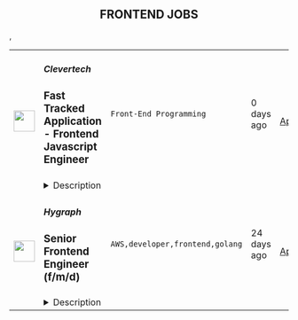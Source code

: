 <div align="center"><h2>FRONTEND JOBS</h2></div><table><tr>
                <td width="100" height="100" rowspan="2">
                    <img src="https://weworkremotely.com/assets/IsotypeV2-1ebe3dd57673f3e8d02b7490bc0faaef55d6a95d3a4aaf17298bd3ed503ae7fe.svg" width="38px" height="auto">
                </td>
                <td width="300">
                    <h5>Clevertech</h5>
                    <h3> Fast Tracked Application - Frontend Javascript Engineer </h3>
                </td>
                <td width="300">
                    <code>Front-End Programming</code>
                </td>
                <td width="200">
                <text>0 days ago</text>
                </td>
                <td width="100" rowspan="2">
                <a href="https://weworkremotely.com/remote-jobs/clevertech-fast-tracked-application-frontend-javascript-engineer" align="right" target="_blank">Apply</a>
                </td>
            </tr>
            <tr>
                <td colspan="3">
                <details><summary>Description</summary>
                

<p>
  <strong>Headquarters:</strong> New York, NY
    <br /><strong>URL:</strong> <a href="https://clevertech.biz">https://clevertech.biz</a>
</p>

<div>
<strong>** Fast-Tracked Application  - Get a Decision in 3 Days ** </strong><br><br>Experience Remote done Right. Over 20 years of remote experience, all 500+ staff are 100% remote and we still grow vibrant relationships, provide exceptional opportunities for career growth while working with stellar clients on ambitious projects<br><br>
</div><div><strong>What we're working on:</strong></div><div>
<br>Enterprise companies turn to us to help them launch innovative digital products that interact with hundreds of millions of customers, transactions and data points. The problems we solve every day are real and require creativity, grit and determination. We are building a culture that challenges norms while fostering experimentation and personal growth. In order to grasp the scale of problems we face, ideally, you have some exposure to Logistics, FinTech, Transportation, Insurance, Media or other complex multifactor industries<br><br>
</div><div><strong><br>Requirements</strong></div><ul>
<li>7+ years of professional experience (A technical assessment will be required)</li>
<li>Senior-level experience with Javascript, React, Redux, Websockets, Async/Await</li>
<li>Ability to create clean, modern, testable, well-documented code</li>
<li>English fluency, verbal and written</li>
<li>Professional, empathic, team player</li>
<li>Problem solver, proactive, go getter</li>
</ul><div><strong>Straight from the Devs</strong></div><div>
<br>Watch short snippets of actual developers (Real, not scripted) share why they joined <a href="https://cleverte.ch/3"><strong>YouTube Playlist<br></strong></a><br>
</div><div><strong>Why Clevertech is an amazing place to work at</strong></div><div>
<br>At Clevertech, you can expect that you will:<br><br>
</div><ul>
<li>Be 100% dedicated to one project at a time so that you can hone your skills, innovate and grow</li>
<li>Be a part of a team of talented and friendly senior-level developers</li>
<li>Work on projects that allow you to use cutting edge tech. We believe in constantly evolving your mastery</li>
</ul><div>
<br>The result? We produce meaningful work and we are truly proud and excited to be creating waves in an industry under transformation.<br><br>
</div>

<p><strong>To apply:</strong> <a href="https://weworkremotely.com/remote-jobs/clevertech-fast-tracked-application-frontend-javascript-engineer">https://weworkremotely.com/remote-jobs/clevertech-fast-tracked-application-frontend-javascript-engineer</a></p>

                </details>
                </td>
            </tr>,<tr>
                <td width="100" height="100" rowspan="2">
                    <img src="https://wwr-pro.s3.amazonaws.com/logos/0066/9305/logo.gif" width="38px" height="auto">
                </td>
                <td width="300">
                    <h5>OCR Labs</h5>
                    <h3> Front End Engineer - Full Time</h3>
                </td>
                <td width="300">
                    <code>Front-End Programming</code>
                </td>
                <td width="200">
                <text>63 days ago</text>
                </td>
                <td width="100" rowspan="2">
                <a href="https://weworkremotely.com/remote-jobs/ocr-labs-front-end-engineer-full-time-1" align="right" target="_blank">Apply</a>
                </td>
            </tr>
            <tr>
                <td colspan="3">
                <details><summary>Description</summary>
                <img src="https://we-work-remotely.imgix.net/logos/0066/9305/logo.gif?ixlib=rails-4.0.0&w=50&h=50&dpr=2&fit=fill&auto=compress" />

<p>
  <strong>Headquarters:</strong> London / Sydney / San Francisco
    <br /><strong>URL:</strong> <a href="https://ocrlabs.com">https://ocrlabs.com</a>
</p>

<div> </div><div>
<strong>Full time – Remote - London / UK Timezone<br></strong><br>
</div><div>
<br>Join a new team of passionate engineers and build a world-class platform to fight identity fraud at a global scale.  The technology is awesome, interesting and solves real world problems.</div><div> </div><div><br></div><div>
<strong>The Position<br></strong><br>
</div><div>We are looking to add engineers to our team with strong front-end programming experience. You should be well-versed in component-driven development with a working knowledge of HTML, JavaScript, and CSS.  The role would include:</div><div>
<br>·        Building new product features for both our customers and our product teams</div><div>
<br>·        Work closely with product managers, designers and backend engineers in order to create innovative and usable solutions</div><div>
<br>·        Helping shape the technical direction - your choices will become the building blocks of our infrastructure<br><br>
</div><div>
<br><br>
</div><div>
<strong>Needed qualifications<br></strong><br>
</div><div>
<br>Whilst technical competence is critical, we place great emphasis on passion, communication, and collaboration across the business. <br><br>
</div><div>
<br>·        You have minimum 3 years of commercial front-end development experience with React, typescript and NodeJS.</div><div>
<br>·        Minimum 3 years working with complex web applications.<br><br>
</div><div>·        Proficient in JavaScript ES6, CSS3 and HTML5.</div><div>
<br>·        Exposure to writing unit, integration and E2E tests</div><div>
<br>·        Optimising code to effectively run across multiple devices and browsers</div><div>
<br>·        Strong written and verbal skills</div><div>
<br>·        You have an In-depth understanding of Javascript, the DOM, and relevant concepts</div><div>
<br>·        Have a keen eye for UI details</div><div>
<br>·        Understanding of progressive web apps</div><div>
<br>·        Experience with webpack, docker, Git and CI/CD</div><div>
<br>·        Experience in mobile and responsive development<br><br>
</div><div>
<br> </div><div><br></div><div>
<strong>Nice to haves…<br></strong><br>
</div><div>
<br>·        Working on a SaaS product (B2B)<br><br>
</div><div>
<br>·        Typescript<br><br>
</div><div>
<br>·        Experience with RUST<br><br>
</div><div>
<br>·        Experience working in a Fintech company<br><br>
</div><div>
<br>·        AWS Lambda / Microservices architecture<br><br>
</div><div>
<br>·        Any AWS technologies<br><br>
</div><div> <br><br>
</div><div><strong>About us </strong></div><div>OCR Labs is an identity verification software company that has developed world leading digital identity verification technology. Our technology eliminates identity fraud and makes sure people are who they say they are.</div><div> </div><div>We’ve built everything from the ground up and have a broad range of top customers across banking, telecommunications, government and more. We are growing very fast and scaling internationally.</div><div> </div><div>The successful candidate can be based remotely but will report to the Product Owner in Sydney. The position is fulltime and remuneration is competitive, based on experience. You’ll need to have good written and spoken English. </div><div> </div><div>
<br><br>
</div><h1>Instructions on how to apply </h1><div>Send an email through to devjobs@ocrlabs.com with “I love developing” in the subject. Write a few lines about you and attach your resume.</div><div>
<br> Add any link you think will help us assess your soft and hard skills. If you peak our interest, we’ll set up an interview and go from there.</div><div>
<br> <br><br>
</div><div>
<br> <br><br>
</div>

<p><strong>To apply:</strong> <a href="https://weworkremotely.com/remote-jobs/ocr-labs-front-end-engineer-full-time-1">https://weworkremotely.com/remote-jobs/ocr-labs-front-end-engineer-full-time-1</a></p>

                </details>
                </td>
            </tr>,<tr>
                <td width="100" height="100" rowspan="2">
                    <img src="https://remotive.com/job/1506508/logo" width="38px" height="auto">
                </td>
                <td width="300">
                    <h5>Staking Rewards</h5>
                    <h3>Senior Frontend Engineer</h3>
                </td>
                <td width="300">
                    <code>crypto,frontend,react,security</code>
                </td>
                <td width="200">
                <text>1 days ago</text>
                </td>
                <td width="100" rowspan="2">
                <a href="https://remotive.com/remote-jobs/software-dev/senior-frontend-engineer-1506508" align="right" target="_blank">Apply</a>
                </td>
            </tr>
            <tr>
                <td colspan="3">
                <details><summary>Description</summary>
                <p></p><div class="h2">If you haven't heard of us</div>
<p>Staking Rewards is on a mission. Agency is the strategy, passive income from Crypto is one of our tactics in this strategy. We're building tools, platforms and products to help you, ourselves and others to achieve an impactful level of control over their income and help to improve the quality of their investment decisions.</p>
<p>We serve different kinds of stakeholders, investors, analysts and crypto community members worldwide. The narrative we're always pushing is Agency. We want you to be in control. ​​This is why we're on a mission to increase transparency, reduce entry barriers and enable everyone to become financially independent. We make staking easy &amp; accessible.</p>
<p>Let's cut to the chase, Staking Rewards is a close-knit team, 20 some members all working remotely, all over the world. Working here means you pick your own timezone, you pick your own vacation days, have as many of them as you see fit, get compensated well, feel comfortable saying “No” and engage in intelligent dialogues with curious people. The only thing we ask in return is to bring your A-game. Get the job done, with a positive intent and a positive attitude. </p>
<p></p>
<div class="h2">The person we're looking to work with</div>
<p>An Engineer that values quality over quantity. Has a deep understanding of software design and how to apply design principles on different types of problems. Some call them well-rounded Engineers or 10x Engineers, we simply call them good Engineers. </p>
<p>Good Engineers can learn and adapt. They are creative and curious at all times. </p>
<p>This is what we're looking for.</p>
<p>You will work with familiar technologies, but you will also be expected to work with unfamiliar technologies, you will learn on the job, you will challenge yourself and the status quo. Most importantly, you will be proud of your work. </p>
<p>Nevertheless, we expect you have gained a good chuck of experience with different environments in your senior career so far and optimally worked in a React environment last so you can bring your A-game from day one.</p>
<p></p>
<div class="h2">Engineering at Staking Rewards</div>
<p>In two words, it's comfortable chaos. Our systems are constantly changing, evolving and adapting as the business alongside the crypto market does. Engineering in our environment means constantly facing challenges and being resourceful in our solutions. </p>
<p>We work the problem. An Engineer at Staking Rewards is expected to inquire, communicate expectations and be open to unusual solutions. Our strength comes from our ability to deliver strong, high quality solutions in an ever changing business environment. </p>
<p>We keep our feedback loops short and always aim to find the best possible solution together as one Engineering team.</p>
<p></p>
<div class="h2">Where do you fit in there?</div>
<p>You become one of the heroes in this saga. An Engineer capable of working on different challenges and storylines.</p>
<p>Some of these challenges we'd like you to focus on are</p>
<ul><li>Building high performing web experiences</li><li>Bringing a strong defensive security mindset to our code and technical practices</li><li>Building for others: other developers on the team, for stakeholders and our users</li><li>Own the full vertical: shape, build, ship, monitor</li></ul>
<p></p>
<div class="h2">Sounds good, what now?</div>
<ol><li>You send us your application</li><li><strong>Screening Interview</strong> with one of our team members (30 min)</li><li>Take home <strong>coding challenge</strong> (max. 5 days)</li><li>Interview Day<ol><li><strong>Challenge Recap</strong> &amp; <strong>Top grading interview</strong> with the CTO / Head of Engineering (60-90 min)</li><li><strong>Focused peer interviews</strong> (3 x 30 min)</li></ol></li><li>You give us three contacts as a <strong>reference</strong> that we will reach out to</li><li>You will receive our <strong>offer</strong></li><li><strong>Congratulations</strong>, you're part of the Staking Rewards team! </li></ol>
<p></p><p></p>
<img src="https://remotive.com/job/track/1506508/blank.gif?source=public_api" alt=""/>
                </details>
                </td>
            </tr>,<tr>
                <td width="100" height="100" rowspan="2">
                    <img src="https://remotive.com/job/1421232/logo" width="38px" height="auto">
                </td>
                <td width="300">
                    <h5>Hygraph</h5>
                    <h3>Senior Frontend Engineer (f/m/d)</h3>
                </td>
                <td width="300">
                    <code>AWS,developer,frontend,golang</code>
                </td>
                <td width="200">
                <text>24 days ago</text>
                </td>
                <td width="100" rowspan="2">
                <a href="https://remotive.com/remote-jobs/software-dev/senior-frontend-engineer-f-m-d-1421232" align="right" target="_blank">Apply</a>
                </td>
            </tr>
            <tr>
                <td colspan="3">
                <details><summary>Description</summary>
                <p class="sc-1fwbcuw-0 jcrpKX" style="line-height: 1.6em; color: #081026; margin-bottom: 30px; margin-top: 0px; word-break: break-word; font-variant-ligatures: none;"><strong><em><span style="color: #081026;"><span style="font-variant-ligatures: none;">Remote Anywhere<br></span></span></em></strong></p>
<p style="margin-bottom: 4px;"><strong>How you will make an impact</strong><strong><br></strong></p>
<p style="margin-bottom: 4px;"><strong> </strong></p>
<p style="margin-bottom: 4px;">As our <strong>Senior </strong><strong>Frontend Engineer,</strong> you will be working on building an exceptional user experience for the thousands of customers that interact with our product daily. With our product's constant growth and evolution, you will be exposed to interesting challenges as we develop new features, improvements, and changes in our architecture.</p>
<p> </p>
<p style="margin-bottom: 4px;"><strong>Some of your tasks and responsibilities include:</strong></p>
<ul style="margin-bottom: 10px;">
<li style="line-height: 1.8;">Collaborating closely within an autonomous, cross-functional team, solving exciting challenges and planning continuous improvements.</li>
<li style="line-height: 1.8;">Designing and implementing scalable and performant solutions.</li>
<li style="line-height: 1.8;">Participating in the development and adoption of our UI component library.</li>
<li style="line-height: 1.8;">Making architectural decisions and recommendations for creating a best-in-class user experience.</li>
<li style="line-height: 1.8;">Participating as part of internal Engineering Guilds, to identify architectural improvements, and prioritize and act on them.</li>
<li style="line-height: 1.8;">Bringing creative ideas and expertise to the table, having a real impact on our product and engineering practices.</li>
<li style="line-height: 1.8;">Working in an environment that supports your growth.</li>
</ul>
<p style="margin-bottom: 4px;"><strong> </strong></p>
<p style="margin-bottom: 4px;"><strong>Expectations timeline</strong><strong><br></strong></p>
<p style="margin-bottom: 4px;"><strong>1 Month</strong></p>
<p style="margin-bottom: 4px;">You have gone through different onboarding sessions covering our product, current architecture, and relevant services we run on production learned about the company's origin and current vision and met colleagues from different departments as part of onboarding as well as weekly virtual social events.</p>
<p style="margin-bottom: 4px;">You would have started to get to know your teammates, learned how we work daily, and contributed to our codebase.</p>
<p> </p>
<p style="margin-bottom: 4px;"><strong>3 Months</strong></p>
<p style="margin-bottom: 4px;">You will be familiar with most concepts related to our product and worked alongside your teammates to deliver features and improvements on production successfully.</p>
<p style="margin-bottom: 4px;">You would have had a few 1:1s with your team lead to check in on how things are going, you will have participated in some engineering guild sessions and collaborated with fellow engineers to improve our architecture and developer experience.</p>
<p> </p>
<p style="margin-bottom: 4px;"><strong>6 Months</strong></p>
<p style="margin-bottom: 4px;">You will have made solid contributions to our product, influenced our ways of working, shared knowledge, and previous experience helping substantially with important decision-making.</p>
<p> </p>
<p style="margin-bottom: 4px;"><strong>Our tech stack</strong></p>
<ul style="margin-bottom: 10px;">
<li style="line-height: 1.8;">TypeScript, Node.js, React, Golang, PSQL</li>
<li style="line-height: 1.8;">GraphQL, REST</li>
<li style="line-height: 1.8;">Pulumi, AWS, Vercel, Cloudflare, Fastly, New Relic, Github actions</li>
</ul>
<p class="sc-1fwbcuw-0 jcrpKX" style="line-height: 1.6em; color: #081026; margin-bottom: 30px; margin-top: 0px; word-break: break-word; font-variant-ligatures: none;"> </p>
<p style="margin-bottom: 4px;"><strong>Our expectations from you</strong></p>
<ul style="margin-bottom: 10px;">
<li style="line-height: 1.8;">6+ years of frontend development experience, preferably with React and TypeScript.</li>
<li style="line-height: 1.8;">Experience writing testable code, following best practices and design patterns when applicable.</li>
<li style="line-height: 1.8;">Mindful about performance and able to measure it meaningfully.</li>
<li style="line-height: 1.8;">Strong expertise in analyzing product requirements and creating technical designs.</li>
<li style="line-height: 1.8;">Strong collaboration and communication skills, both verbal and written. Ability to take ownership, but also ask for help and advice when needed.</li>
<li style="line-height: 1.8;">Openness to feedback and willingness to learn, reflect, and grow within the organization</li>
<li style="line-height: 1.8;">Experience in successfully driving technical, business, and people-related initiatives that improved productivity, performance, and quality.</li>
</ul>
<p> </p>
<p style="margin-bottom: 4px;"><em><strong>Bonus points:</strong></em></p>
<ul style="margin-bottom: 10px;">
<li style="line-height: 1.8;">Experience working with design systems.</li>
<li style="line-height: 1.8;">Experience with developing APIs using GraphQL and/or REST.</li>
<li style="line-height: 1.8;">Experience with monitoring and observability tooling.</li>
<li style="line-height: 1.8;">Experience with accessibility and tools to measure it.</li>
<li style="line-height: 1.8;">Experience mentoring other teammates to grow and improve continuously.</li>
</ul>
<p> </p>
<p> </p>
<p style="margin-bottom: 4px;"><strong>The Process</strong></p>
<ul style="margin-bottom: 10px;">
<li dir="ltr" style="line-height: 1.8;">
<p dir="ltr" style="margin-bottom: 4px;">Intro call with our Talent Acquisition Manager.</p>
</li>
<li style="line-height: 1.8;">Interview with Hiring Manager(s) (Case study or assignment or code pairing if applicable).</li>
<li style="line-height: 1.8;">Team Fit Call.</li>
<li style="line-height: 1.8;">Reference Check and Offer.</li>
</ul>
<p> </p>
<p style="margin-bottom: 4px;">The response time is usually within 2 weeks for each step. You could expect some alterations when necessary.</p>
<p style="margin-bottom: 4px;"><strong> </strong></p>
<p style="margin-bottom: 4px;"><strong> </strong></p>
<p style="margin-bottom: 4px;"><strong>About us</strong></p>
<p style="margin-bottom: 4px;"><strong> </strong></p>
<p style="margin-bottom: 4px;">At <strong>Hygraph</strong> we're building the leading GraphQL Federated Content Platform. Our goal is to enable developers and content operators to create, enrich, unify, and deliver content across platforms seamlessly. We are trusted to manage content for teams from over 50,000 organizations like Telenor, Burrow, Gamescom, and Shure. With over $10M in funding from OpenOcean, Peak, and Paua Ventures, you will be part of a remote-first and globally distributed team of over 60 colleagues, committed to working collaboratively, transparently, and passionately.</p>
<p style="margin-bottom: 4px;"><strong> </strong></p>
<p style="margin-bottom: 4px;"><strong>Working at Hygraph</strong></p>
<ul style="margin-bottom: 10px;">
<li style="line-height: 1.8;">Our teams are passionate about our product.</li>
<li style="line-height: 1.8;">Self-motivation, trust, and collaboration is the driving factor for our success.</li>
<li style="line-height: 1.8;">We believe in a remote-first approach where everyone is encouraged to do their best from wherever they are and work together with transparency, accountability, and ownership.</li>
<li style="line-height: 1.8;">We have a workstation budget to support the remote work on top of providing the latest company IT equipment (e.g. Macbook).</li>
<li style="line-height: 1.8;">We are curious, risk-takers, and we experiment with our ideas and make things happen.</li>
<li style="line-height: 1.8;">We work together to provide optimal solutions for our users and adapt to the people and market needs.</li>
<li style="line-height: 1.8;">Our flexible working model encourages us to work according to what works best for us and maintain an excellent work-life balance.</li>
<li style="line-height: 1.8;">We learn continuously through feedback and have a yearly learning budget to attend training and conferences.</li>
<li style="line-height: 1.8;">We are an international and friendly team spread across 17 countries, coming together once a year for our annual off-site/retreat.</li>
</ul>
<p style="margin-bottom: 4px;"><em><strong> </strong></em></p>
<p style="margin-bottom: 4px;"><em><strong>Hygraph is an equal opportunity employer committed to hiring people with diverse backgrounds. We believe that diversity, unique experiences, qualities, and different cultures enrich our workspace's productivity and promote innovation and creativity.</strong></em></p>
<img src="https://remotive.com/job/track/1421232/blank.gif?source=public_api" alt=""/>
                </details>
                </td>
            </tr></table>